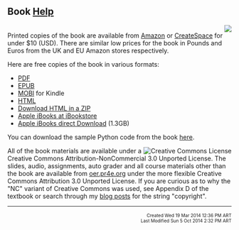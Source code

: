 <div style="display: block;" id="spark" class="hide">
<h2 class="course-page-header">
    Book    <a class="coursera-reporter-link" title="Click here if you're experiencing technical problems or found errors in the course materials." target="_blank" href="https://class.coursera.org/pythonlearn-003/help/pages?url=https%3A%2F%2Fclass.coursera.org%2Fpythonlearn-003%2Fwiki%2FText_Book">
      Help
    </a>
    <a data-coursera-admin-helpwidget-link="" rel="help" href="https://class.coursera.org/mooc/help/pages/setup" title="Course Page Setup" style="display:none;">Learn more.</a>
</h2>


<a href="http://www.amazon.com/gp/product/1492339245/ref=as_li_ss_il?ie=UTF8&amp;camp=1789&amp;creative=390957&amp;creativeASIN=1492339245&amp;linkCode=as2&amp;tag=drchu02-20" target="_blank"><img style="float:right" src="http://ws-na.amazon-adsystem.com/widgets/q?_encoding=UTF8&amp;ASIN=1492339245&amp;Format=_SL160_&amp;ID=AsinImage&amp;MarketPlace=US&amp;ServiceVersion=20070822&amp;WS=1&amp;tag=drchu02-20" border="0"></a><img src="http://ir-na.amazon-adsystem.com/e/ir?t=drchu02-20&amp;l=as2&amp;o=1&amp;a=1492339245" alt="" style="border:none !important; margin:0px !important;" border="10px" height="1" width="1"><p>
Printed copies of the book are available from 
<a href="http://www.amazon.com/gp/product/1492339245/ref=as_li_ss_tl?ie=UTF8&amp;camp=1789&amp;creative=390957&amp;creativeASIN=1492339245&amp;linkCode=as2&amp;tag=drchu02-20" target="_blank">Amazon</a> or
<a href="https://www.createspace.com/4430203" target="_blank" title="Link: https://www.createspace.com/4430203">
CreateSpace</a> for under $10 (USD).   There are similar low prices for the book in Pounds and Euros from the UK and EU Amazon stores respectively.
</p>
<p>
Here are free copies of the book in various formats:
</p>
<p>
</p>
<ul>
<li><a href="https://d28rh4a8wq0iu5.cloudfront.net/pythonlearn/book/book_008.pdf?response-content-type=application%2Foctet-stream&amp;a=1&amp;response-content-disposition=attachment" target="_blank">PDF</a></li>
<li><a href="https://d28rh4a8wq0iu5.cloudfront.net/pythonlearn/book/Python-For-Informatics-008.epub?response-content-type=application%2Foctet-stream&amp;a=1&amp;response-content-disposition=attachment" target="_blank">EPUB</a></li>
<li>
<a href="https://d28rh4a8wq0iu5.cloudfront.net/pythonlearn/book/Python-For-Informatics-008.mobi?response-content-type=application%2Foctet-stream&amp;a=1&amp;response-content-disposition=attachmentPython-For-Informatics-008.mobi" target="_blank">MOBI</a> for Kindle</li>
<li><a href="http://www.pythonlearn.com/html-008/" target="_blank">HTML</a></li>
<li><a href="https://d28rh4a8wq0iu5.cloudfront.net/pythonlearn/book/html-008.zip?response-content-type=application%2Foctet-stream&amp;a=1&amp;response-content-disposition=attachment" target="_blank">Download HTML in a ZIP</a></li>
<li><a href="http://itunes.apple.com/us/book/python-for-informatics/id554638579?mt=13" target="_blank">Apple iBooks at iBookstore</a></li>
<li>
<a href="https://d28rh4a8wq0iu5.cloudfront.net/pythonlearn/book/python_for_informatics.ibooks?response-content-type=application%2Foctet-stream&amp;a=1&amp;response-content-disposition=attachment" target="_blank">Apple iBooks direct Download</a> (1.3GB)</li>
</ul>
<p>You can download the sample Python code from the book <a href="http://www.pythonlearn.com/code.zip" target="_new">here</a>.
</p>
<p>All of the book materials are&nbsp;available under a <a href="http://creativecommons.org/licenses/by-nc/3.0/" target="_blank"><img src="http://i.creativecommons.org/l/by-nc/3.0/88x31.png" style="float:right" alt="Creative Commons License"></a> Creative Commons Attribution-NonCommercial 3.0 Unported License.  The slides, audio, assignments, auto grader and all course materials other than the book are available from <a href="http://oer.pr4e.org/" target="_blank">oer.pr4e.org</a> under the more flexible Creative Commons Attribution 3.0 Unported License.  If you are curious as to why the "NC" variant of Creative Commons was used, see Appendix D of the textbook or search through my <a href="http://www.dr-chuck.com/csev-blog/2013/09/proposed-copyright-text-for-my-next-book/" target="_blank">blog posts</a> for the string "copyright".
</p>
<p></p>
<hr>
<div>
    <div style="float:left">
    	    	    </div>
    <div style="float:right;text-align:right;font-size:10px;">
    	Created Wed 19 Mar 2014 12:36 PM ART<br>
    	Last Modified Sun  5 Oct 2014  2:32 PM ART    </div>
</div>
<script type="text/x-mathjax-config;executed=true">
MathJax.Hub.Config({
  config: ["MMLorHTML.js"],
  
  styleSheets: [],
  styles: {},

  jax: ["input/TeX"],
  
  extensions: ["tex2jax.js"],

  preJax: null,
  postJax: null,

  preRemoveClass: "MathJax_Preview",

  showProcessingMessages: true,

  messageStyle: "none",
  
  displayAlign: "center",
  displayIndent: "0em",
  
  delayStartupUntil: "none",

  skipStartupTypeset: false,
  
  elements: [],
  
  tex2jax: {
	    inlineMath: [
	                 ['$$','$$'],      // uncomment this for standard TeX math delimiters
	                 ['\\(','\\)']
	                 ],

	                 displayMath: [
	                 ['\\[','\\]']
	                 ],

    skipTags: ["script","noscript","style","textarea","pre","code"],
    ignoreClass: "tex2jax_ignore",
    processClass: "tex2jax_process",
    processEscapes: false,
    processEnvironments: true,
    preview: "TeX"
    
  },
  
  mml2jax: {
    preview: "alttext"
    
  },
  
  jsMath2jax: {
    preview: "TeX"
    
  },

  TeX: {
    TagSide: "right",
    TagIndent: ".8em",
    MultLineWidth: "85%",
    Macros: {},

    extensions: ["AMSmath.js", "AMSsymbols.js"]
    
  },

  //============================================================================
  //
  //  These parameters control the MathML inupt jax.
  //
  MathML: {
    //
    //  This specifies whether to use TeX spacing or MathML spacing when the
    //  HTML-CSS output jax is used.
    //
    useMathMLspacing: false
  },
  
  //============================================================================
  //
  //  These parameters control the HTML-CSS output jax.
  //
  "HTML-CSS": {
    
    scale: 100,
    
    availableFonts: ["STIX","TeX"],
    
    preferredFont: "TeX",
    
    webFont: "TeX",
    
    imageFont: "TeX",
    
    undefinedFamily: "STIXGeneral,'Arial Unicode MS',serif",
      
    showMathMenu: true,

    styles: {},
    
    tooltip: {
      delayPost: 600,          // milliseconds delay before tooltip is posted after mouseover
      delayClear: 600,         // milliseconds delay before tooltip is cleared after mouseout
      offsetX: 10, offsetY: 5  // pixels to offset tooltip from mouse position
    }
  },
  
  //============================================================================
  //
  //  These parameters control the NativeMML output jax.
  //
  NativeMML: {

    scale: 100,

    showMathMenu: true,
    showMathMenuMSIE: true,

    styles: {}
  },
  
  MathMenu: {
    delay: 400,
    
    helpURL: "http://www.mathjax.org/help/user/",

    showRenderer: true,
    showFontMenu: false,
    showContext:  false,

    windowSettings: {
      status: "no", toolbar: "no", locationbar: "no", menubar: "no",
      directories: "no", personalbar: "no", resizable: "yes", scrollbars: "yes",
      width: 100, height: 50
    },
    
    styles: {}
    
  },

  MMLorHTML: {
    prefer: {
      MSIE:    "MML",
      Firefox: "HTML",
      Opera:   "HTML",
      other:   "HTML"
    }
  }
});
</script>
</div>
